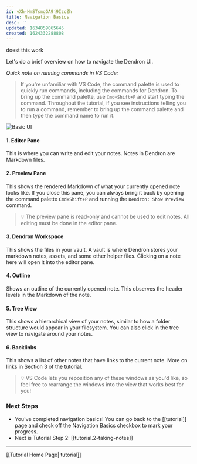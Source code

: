 ```yaml
---
id: vXh-HmSTsmgGA9j9IzcZh
title: Navigation Basics
desc: ''
updated: 1634859065645
created: 1624332288808
---
```


doest this work

Let's do a brief overview on how to navigate the Dendron UI.

_Quick note on running commands in VS Code:_

>If you're unfamiliar with VS Code, the command palette is used to quickly run commands, including the commands for Dendron. To bring up the command palette, use `Cmd+Shift+P` and start typing the command. Throughout the tutorial, if you see instructions telling you to run a command, remember to bring up the command palette and then type the command name to run it.

![Basic UI](https://org-dendron-public-assets.s3.amazonaws.com/images/tutorial-layout.png)

#### 1. Editor Pane

This is where you can write and edit your notes. Notes in Dendron are Markdown files.

#### 2. Preview Pane

This shows the rendered Markdown of what your currently opened note looks like. If you close this pane, you can always bring it back by opening the command palette `Cmd+Shift+P` and running the `Dendron: Show Preview` command.

>💡 The preview pane is read-only and cannot be used to edit notes. All editing must be done in the editor pane.

#### 3. Dendron Workspace

This shows the files in your vault. A vault is where Dendron stores your markdown notes, assets, and some other helper files. Clicking on a note here will open it into the editor pane.

#### 4. Outline

Shows an outline of the currently opened note. This observes the header levels in the Markdown of the note.

#### 5. Tree View

This shows a hierarchical view of your notes, similar to how a folder structure would appear in your filesystem. You can also click in the tree view to navigate around your notes.

#### 6. Backlinks

This shows a list of other notes that have links to the current note. More on links in Section 3 of the tutorial.

> 💡 VS Code lets you reposition any of these windows as you'd like, so feel free to rearrange the windows into the view that works best for you!

### Next Steps

- You've completed navigation basics! You can go back to the [[tutorial]] page and check off the Navigation Basics checkbox to mark your progress.
- Next is Tutorial Step 2: [[tutorial.2-taking-notes]]

---
[[Tutorial Home Page| tutorial]]
